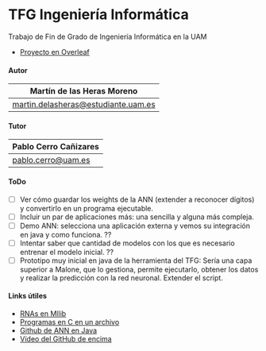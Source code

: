 # TFG Ingeniería Informática

Trabajo de Fin de Grado de Ingeniería Informática en la UAM
- [Proyecto en Overleaf](https://www.overleaf.com/project/619df580e0cdd6ba1598798b)

#### Autor
| Martín de las Heras Moreno
| --------------------------
| martin.delasheras@estudiante.uam.es

#### Tutor
| Pablo Cerro Cañizares
| --------------------------
| pablo.cerro@uam.es

#### ToDo
 - [ ] Ver cómo guardar los weights de la ANN (extender a reconocer dígitos) y convertirlo en un programa ejecutable.
 - [ ] Incluir un par de aplicaciones más: una sencilla y alguna más compleja.
 - [ ] Demo ANN: selecciona una aplicación externa y vemos su integración en java y como funciona. ??
 - [ ] Intentar saber que cantidad de modelos con los que es necesario entrenar el modelo inicial. ??
 - [ ] Prototipo muy inicial en java de la herramienta del TFG: Sería una capa superior a Malone, que lo gestiona, permite ejecutarlo, obtener los datos y realizar la predicción con la red neuronal. Extender el script.

#### Links útiles
 - [RNAs en Mllib](https://medium.com/@Sushil_Kumar/artificial-neural-network-with-spark-mllib-9474570239d8)
 - [Programas en C en un archivo](https://github.com/nothings/single_file_libs)
 - [Github de ANN en Java](https://github.com/yacineMahdid/artificial-intelligence-and-machine-learning/tree/master/Neural%20Network%20from%20Scratch%20in%20Java/src)
 - [Vídeo del GitHub de encima](https://www.youtube.com/watch?v=1DIu7D98dGo)
